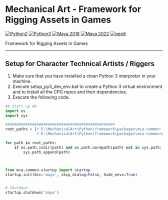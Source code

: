 # Mechanical Art - Framework for Rigging Assets in Games

[![Python2](https://img.shields.io/badge/Python-2.7-yellow?logo=python)](https://www.python.org/)
[![Python3](https://img.shields.io/badge/Python-3.7-yellow?logo=python)](https://www.python.org/)
[![Maya 2018](https://img.shields.io/badge/Maya-2018-orange?logo=autodesk)](https://www.autodesk.com/)
[![Maya 2022](https://img.shields.io/badge/Maya-2022-orange?logo=autodesk)](https://www.autodesk.com/)
[![pep8](https://img.shields.io/badge/code_style-pep8-blue)](https://counterplay.atlassian.net/wiki/spaces/CGH/pages/1253376053/Python+Code+Style+Guide)

Framework for Rigging Assets in Games

***

## Setup for Character Technical Artists / Riggers

1) Make sure that you have installed a clean Python 3 interpreter in your machine.
4) Execute setup_py3_dev_env.bat to create a Python 3 virtual environment and to install all the CPG repos and their dependencies.
5) Execute the following code.

```python
## Start up ##
import os
import sys

#################################################
root_paths = [r'E:\MechanicalArt\Python\framework\packages\mca-common',
			  r'E:\MechanicalArt\Python\framework\packages\mca-common\mca\common\startup\dependencies\py3']

for path in root_paths:
	if os.path.isdir(path) and os.path.normpath(path) not in sys.path:
		sys.path.append(path)



from mca.common.startup import startup
startup.init(dcc='maya', skip_dialog=False, hide_envs=True)


# Shutdown
startup.shutdown('maya')
```
